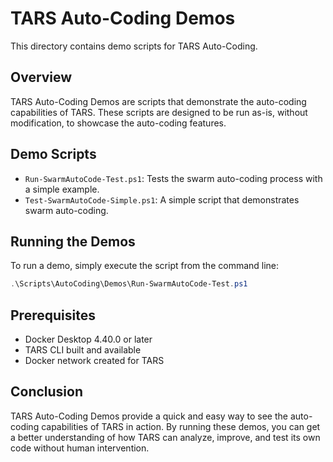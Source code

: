 # TARS Auto-Coding Demos

This directory contains demo scripts for TARS Auto-Coding.

## Overview

TARS Auto-Coding Demos are scripts that demonstrate the auto-coding capabilities of TARS. These scripts are designed to be run as-is, without modification, to showcase the auto-coding features.

## Demo Scripts

- `Run-SwarmAutoCode-Test.ps1`: Tests the swarm auto-coding process with a simple example.
- `Test-SwarmAutoCode-Simple.ps1`: A simple script that demonstrates swarm auto-coding.

## Running the Demos

To run a demo, simply execute the script from the command line:

```powershell
.\Scripts\AutoCoding\Demos\Run-SwarmAutoCode-Test.ps1
```

## Prerequisites

- Docker Desktop 4.40.0 or later
- TARS CLI built and available
- Docker network created for TARS

## Conclusion

TARS Auto-Coding Demos provide a quick and easy way to see the auto-coding capabilities of TARS in action. By running these demos, you can get a better understanding of how TARS can analyze, improve, and test its own code without human intervention.
